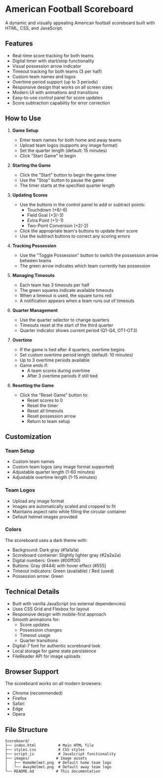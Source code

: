 # American Football Scoreboard

A dynamic and visually appealing American football scoreboard built with HTML, CSS, and JavaScript.

## Features

- Real-time score tracking for both teams
- Digital timer with start/stop functionality
- Visual possession arrow indicator
- Timeout tracking for both teams (3 per half)
- Custom team names and logos
- Overtime period support (up to 3 periods)
- Responsive design that works on all screen sizes
- Modern UI with animations and transitions
- Easy-to-use control panel for score updates
- Score subtraction capability for error correction

## How to Use

1. **Game Setup**

   - Enter team names for both home and away teams
   - Upload team logos (supports any image format)
   - Set the quarter length (default: 15 minutes)
   - Click "Start Game" to begin

2. **Starting the Game**

   - Click the "Start" button to begin the game timer
   - Use the "Stop" button to pause the game
   - The timer starts at the specified quarter length

3. **Updating Scores**

   - Use the buttons in the control panel to add or subtract points:
     - Touchdown (+6/-6)
     - Field Goal (+3/-3)
     - Extra Point (+1/-1)
     - Two-Point Conversion (+2/-2)
   - Click the appropriate team's buttons to update their score
   - Use the subtract buttons to correct any scoring errors

4. **Tracking Possession**

   - Use the "Toggle Possession" button to switch the possession arrow between teams
   - The green arrow indicates which team currently has possession

5. **Managing Timeouts**

   - Each team has 3 timeouts per half
   - The green squares indicate available timeouts
   - When a timeout is used, the square turns red
   - A notification appears when a team runs out of timeouts

6. **Quarter Management**

   - Use the quarter selector to change quarters
   - Timeouts reset at the start of the third quarter
   - Quarter indicator shows current period (Q1-Q4, OT1-OT3)

7. **Overtime**

   - If the game is tied after 4 quarters, overtime begins
   - Set custom overtime period length (default: 10 minutes)
   - Up to 3 overtime periods available
   - Game ends if:
     - A team scores during overtime
     - After 3 overtime periods if still tied

8. **Resetting the Game**
   - Click the "Reset Game" button to:
     - Reset scores to 0
     - Reset the timer
     - Reset all timeouts
     - Reset possession arrow
     - Return to team setup

## Customization

### Team Setup

- Custom team names
- Custom team logos (any image format supported)
- Adjustable quarter length (1-60 minutes)
- Adjustable overtime length (1-15 minutes)

### Team Logos

- Upload any image format
- Images are automatically scaled and cropped to fit
- Maintains aspect ratio while filling the circular container
- Default helmet images provided

### Colors

The scoreboard uses a dark theme with:

- Background: Dark gray (#1a1a1a)
- Scoreboard container: Slightly lighter gray (#2a2a2a)
- Digital numbers: Green (#00ff00)
- Buttons: Gray (#444) with hover effect (#555)
- Timeout indicators: Green (available) / Red (used)
- Possession arrow: Green

## Technical Details

- Built with vanilla JavaScript (no external dependencies)
- Uses CSS Grid and Flexbox for layout
- Responsive design with mobile-first approach
- Smooth animations for:
  - Score updates
  - Possession changes
  - Timeout usage
  - Quarter transitions
- Digital-7 font for authentic scoreboard look
- Local storage for game state persistence
- FileReader API for image uploads

## Browser Support

The scoreboard works on all modern browsers:

- Chrome (recommended)
- Firefox
- Safari
- Edge
- Opera

## File Structure

```
Scoreboard/
├── index.html          # Main HTML file
├── styles.css          # CSS styles
├── script.js           # JavaScript functionality
├── images/            # Image assets
│   ├── HomeHelmet.png  # Default home team logo
│   └── AwayHelmet.png  # Default away team logo
└── README.md          # This documentation
```
